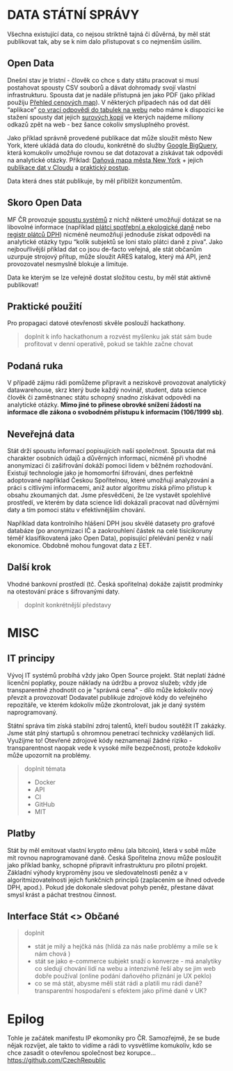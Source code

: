 # DATA STÁTNÍ SPRÁVY

Všechna existující data, co nejsou striktně tajná či důvěrná, by měl stát publikovat tak, aby se k nim dalo přistupovat s co nejmenším úsilím.

## Open Data

Dnešní stav je tristní - člověk co chce s daty státu pracovat si musí postahovat spousty CSV souborů a dávat dohromady svojí vlastní infrastrukturu. Spousta dat je nadále přístupná jen jako PDF (jako příklad použiju [Přehled cenových map](http://www.mfcr.cz/cs/verejny-sektor/ocenovani-majetku/prehled-cenovych-map)). V některých případech nás od dat dělí “aplikace” [co vrací odpovědi do tabulek na webu](http://cedr.mfcr.cz/Cedr3InternetV419/CommonPages/ConditionPage.aspx?queryType=0) nebo máme k dispozici ke stažení spousty dat jejich [surových kopií](http://data.mfcr.cz/cs/dataset/dotace-cedr-iii) ve kterých najdeme miliony odkazů zpět na web - bez šance cokoliv smysluplného provést. 

Jako příklad správně provedené publikace dat může sloužit město New York, které ukládá data do cloudu, konkrétně do služby [Google BigQuery](https://cloud.google.com/bigquery/), která komukoliv umožňuje rovnou se dat dotazovat a získávat tak odpovědi na analytické otázky. Příklad: [Daňová mapa města New York](http://maps.nyc.gov/taxmap/) + jejich [publikace dat v Cloudu](https://cloud.google.com/blog/big-data/2017/01/new-york-city-public-datasets-now-available-on-google-bigquery) a [praktický postup](http://timingblog.brooklynmarathon.com/2014/04/steps-to-load-new-york-city-property.html). 

Data která dnes stát publikuje, by měl přiblížit konzumentům.

## Skoro Open Data

MF ČR provozuje [spoustu systémů](http://www.mfcr.cz/cs/o-ministerstvu/informacni-systemy) z nichž některé umožňují dotázat se na libovolné informace (například [plátci spotřební a ekologické daně](https://www.celnisprava.cz/cz/aplikace/Stranky/SpdInternet.aspx?act=findspd) nebo [registr plátců DPH](http://adisreg.mfcr.cz/cgi-bin/adis/idph/int_dp_prij.cgi?ZPRAC=FDPHI1&poc_dic=2)) nicméně neumožňují jednoduše získat odpovědi na analytické otázky typu “kolik subjektů se loni stalo plátci daně z piva”. Jako nejbouřlivější příklad dat co jsou de-facto veřejná, ale stát občanům uzurpuje strojový přítup, může sloužit ARES katalog, který má API, jenž provozovatel nesmyslně blokuje a limituje.

Data ke kterým se lze veřejně dostat složitou cestu, by měl stát aktivně publikovat!

## Praktické použití

Pro propagaci datové otevřenosti skvěle poslouží hackathony. 

> doplnit k info hackathonum 
> a rozvést myšlenku jak stát sám bude profitovat v denní operativě, pokud se takhle začne chovat

## Podaná ruka

V případě zájmu rádi pomůžeme připravit a neziskově provozovat analytický datawarehouse, skrz který bude každý novinář, student, data science člověk či zaměstnanec státu schopný snadno získávat odpovědi na analytické otázky. **Mimo jiné to přinese obrovké snížení žádostí na informace dle zákona o svobodném přístupu k informacím (106/1999 sb)**.

## Neveřejná data

Stát drží spoustu informací popisujících naší společnost. Spousta dat má charakter osobních údajů a důvěrných informací, nicméně při vhodné anonymizaci či zašifrování dokáží pomoci lidem v běžném rozhodování. Existují technologie jako je homomorfní šifrování, dnes perfektně adoptované například Českou Spořitelnou, které umožňují analyzování a práci s citlivými informacemi, aniž autor algoritmu získá přímo přístup k obsahu zkoumaných dat. Jsme přesvědčeni, že lze vystavět spolehlivé prostředí, ve kterém by data science lidi dokázali pracovat nad důvěrnými daty a tím pomoci státu v efektivnějším chování. 

Například data kontrolního hlášení DPH jsou skvělé datasety pro grafové databáze (po anonymizaci IČ a zaokrouhlení částek na celé tisícikoruny téměř klasifikovatená jako Open Data), popisující přelévání peněz v naší ekonomice. Obdobně mohou fungovat data z EET. 

## Další krok

Vhodné bankovní prostředí (tč. Česká spořitelna) dokáže zajistit prodmínky na otestování práce s šifrovanými daty.

> doplnit konkrétnější představy 

# MISC

## IT principy

Vývoj IT systémů probíhá vždy jako Open Source projekt. Stát neplatí žádné licenční poplatky, pouze náklady na údržbu a provoz služeb; vždy jde transparentně zhodnotit co je "správná cena" - dílo může kdokoliv nový převzít a provozovat! Dodavatel publikuje zdrojové kódy do veřejného repozitáře, ve kterém kdokoliv může zkontrolovat, jak je daný systém naprogramovaný. 

Státní správa tím získá stabilní zdroj talentů, kteří budou soutěžit IT zakázky. Jsme stát plný startupů s ohromnou penetrací technicky vzdělaných lidí. Využijme to! Otevřené zdrojové kódy neznamenají žádné riziko - transparentnost naopak vede k vysoké míře bezpečnosti, protože kdokoliv může upozornit na problémy. 

> doplnit témata 
> - Docker
> - API
> - CI
> - GitHub
> - MIT 

## Platby

Stát by měl emitovat vlastní krypto měnu (ala bitcoin), která v sobě může mít rovnou naprogramované daně. Česká Spořitelna znovu může posloužit jako příklad banky, schopné připravit infrastrukturu pro pilotní projekt. Základní výhody kryproměny jsou ve sledovatelnosti peněz a v algoritmizovatelnosti jejich funkčních principů (zaplacením se ihned odvede DPH, apod.). Pokud jde dokonale sledovat pohyb peněz, přestane dávat smysl krást a páchat trestnou činnost.

## Interface Stát <> Občané

> doplnit
> - stát je milý a hejčká nás (hlídá za nás naše problémy a mile se k nám chová )
> - stát se jako e-commerce subjekt snaží o konverze - má analytiky co sledují chování lidí na webu a intenzivně řeší aby se jim web dobře používal (online podání daňového přiznání je UX peklo)
> - co se má stát, abysme měli stát rádi a platili mu rádi daně? transparentní hospodaření s efektem jako přímé daně v UK?

# Epilog

Tohle je začátek manifestu IP ekomoniky pro ČR. Samozřejmě, že se bude nějak rozvíjet, ale takto to vidíme a rádi to vysvětlíme komukoliv, kdo se chce zasadit o otevřenou společnost bez korupce… https://github.com/CzechRepublic
